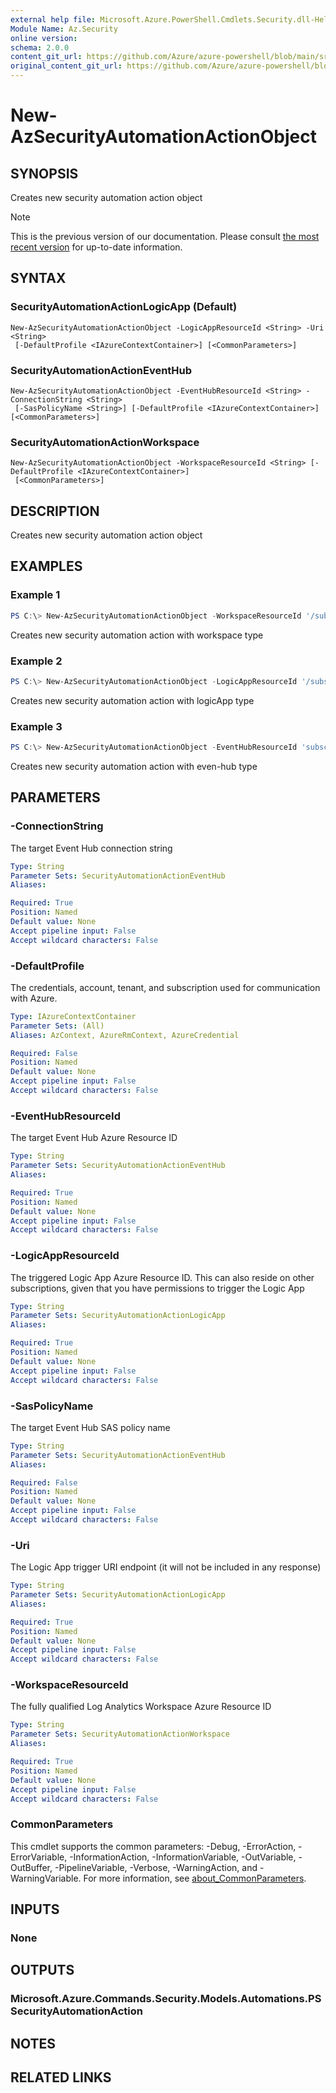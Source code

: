 ```yaml
---
external help file: Microsoft.Azure.PowerShell.Cmdlets.Security.dll-Help.xml
Module Name: Az.Security
online version: 
schema: 2.0.0
content_git_url: https://github.com/Azure/azure-powershell/blob/main/src/Security/Security/help/New-AzSecurityAutomationActionObject.md
original_content_git_url: https://github.com/Azure/azure-powershell/blob/main/src/Security/Security/help/New-AzSecurityAutomationActionObject.md
---
```


# New-AzSecurityAutomationActionObject

## SYNOPSIS
Creates new security automation action object

> [!NOTE]
>This is the previous version of our documentation. Please consult [the most recent version](/powershell/module/az.security/new-azsecurityautomationactionobject) for up-to-date information.

## SYNTAX

### SecurityAutomationActionLogicApp (Default)
```
New-AzSecurityAutomationActionObject -LogicAppResourceId <String> -Uri <String>
 [-DefaultProfile <IAzureContextContainer>] [<CommonParameters>]
```

### SecurityAutomationActionEventHub
```
New-AzSecurityAutomationActionObject -EventHubResourceId <String> -ConnectionString <String>
 [-SasPolicyName <String>] [-DefaultProfile <IAzureContextContainer>] [<CommonParameters>]
```

### SecurityAutomationActionWorkspace
```
New-AzSecurityAutomationActionObject -WorkspaceResourceId <String> [-DefaultProfile <IAzureContextContainer>]
 [<CommonParameters>]
```

## DESCRIPTION
Creates new security automation action object

## EXAMPLES

### Example 1
```powershell
PS C:\> New-AzSecurityAutomationActionObject -WorkspaceResourceId '/subscriptions/64ac75e7-15ff-4963-8c07-a16016505e0f/resourceGroups/sampleResourceGroup/providers/Microsoft.OperationalInsights/workspaces/surashed-test'
```

Creates new security automation action with workspace type

### Example 2
```powershell
PS C:\> New-AzSecurityAutomationActionObject -LogicAppResourceId '/subscriptions/03b601f1-7eca-4496-8f8d-355219eee254/resourceGroups/sampleResourceGroup/providers/Microsoft.Logic/workflows/LA' -Uri 'https://dummy.com/'
```

Creates new security automation action with logicApp type

### Example 3
```powershell
PS C:\> New-AzSecurityAutomationActionObject -EventHubResourceId 'subscriptions/03b601f1-7eca-4496-8f8d-355219eee254/resourceGroups/sampleResourceGroup/providers/Microsoft.EventHub/namespaces/cus-wsp-fake-assessment/eventhubs/cus-wsp-fake-assessment' -ConnectionString 'Endpoint=sb://dummy/;SharedAccessKeyName=dummy;SharedAccessKey=dummy;EntityPath=dummy'
```

Creates new security automation action with even-hub type

## PARAMETERS

### -ConnectionString
The target Event Hub connection string

```yaml
Type: String
Parameter Sets: SecurityAutomationActionEventHub
Aliases:

Required: True
Position: Named
Default value: None
Accept pipeline input: False
Accept wildcard characters: False
```

### -DefaultProfile
The credentials, account, tenant, and subscription used for communication with Azure.

```yaml
Type: IAzureContextContainer
Parameter Sets: (All)
Aliases: AzContext, AzureRmContext, AzureCredential

Required: False
Position: Named
Default value: None
Accept pipeline input: False
Accept wildcard characters: False
```

### -EventHubResourceId
The target Event Hub Azure Resource ID

```yaml
Type: String
Parameter Sets: SecurityAutomationActionEventHub
Aliases:

Required: True
Position: Named
Default value: None
Accept pipeline input: False
Accept wildcard characters: False
```

### -LogicAppResourceId
The triggered Logic App Azure Resource ID.
This can also reside on other subscriptions, given that you have permissions to trigger the Logic App

```yaml
Type: String
Parameter Sets: SecurityAutomationActionLogicApp
Aliases:

Required: True
Position: Named
Default value: None
Accept pipeline input: False
Accept wildcard characters: False
```

### -SasPolicyName
The target Event Hub SAS policy name

```yaml
Type: String
Parameter Sets: SecurityAutomationActionEventHub
Aliases:

Required: False
Position: Named
Default value: None
Accept pipeline input: False
Accept wildcard characters: False
```

### -Uri
The Logic App trigger URI endpoint (it will not be included in any response)

```yaml
Type: String
Parameter Sets: SecurityAutomationActionLogicApp
Aliases:

Required: True
Position: Named
Default value: None
Accept pipeline input: False
Accept wildcard characters: False
```

### -WorkspaceResourceId
The fully qualified Log Analytics Workspace Azure Resource ID

```yaml
Type: String
Parameter Sets: SecurityAutomationActionWorkspace
Aliases:

Required: True
Position: Named
Default value: None
Accept pipeline input: False
Accept wildcard characters: False
```

### CommonParameters
This cmdlet supports the common parameters: -Debug, -ErrorAction, -ErrorVariable, -InformationAction, -InformationVariable, -OutVariable, -OutBuffer, -PipelineVariable, -Verbose, -WarningAction, and -WarningVariable. For more information, see [about_CommonParameters](http://go.microsoft.com/fwlink/?LinkID=113216).

## INPUTS

### None

## OUTPUTS

### Microsoft.Azure.Commands.Security.Models.Automations.PSSecurityAutomationAction

## NOTES

## RELATED LINKS
